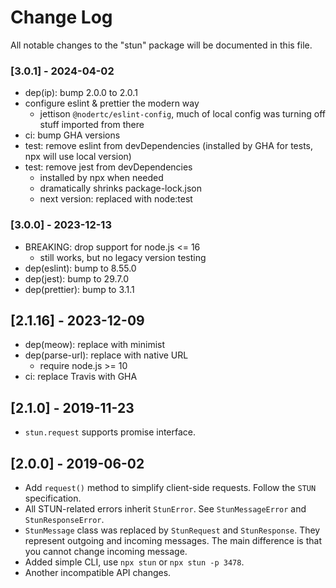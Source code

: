 # Change Log

All notable changes to the "stun" package will be documented in this file.

### [3.0.1] - 2024-04-02

- dep(ip): bump 2.0.0 to 2.0.1
- configure eslint & prettier the modern way
  - jettison `@nodertc/eslint-config`, much of local config was turning off stuff imported from there
- ci: bump GHA versions
- test: remove eslint from devDependencies (installed by GHA for tests, npx will use local version)
- test: remove jest from devDependencies
  - installed by npx when needed
  - dramatically shrinks package-lock.json
  - next version: replaced with node:test

### [3.0.0] - 2023-12-13

- BREAKING: drop support for node.js <= 16
    - still works, but no legacy version testing
- dep(eslint): bump to 8.55.0
- dep(jest): bump to 29.7.0
- dep(prettier): bump to 3.1.1


## [2.1.16] - 2023-12-09

- dep(meow): replace with minimist
- dep(parse-url): replace with native URL
    - require node.js >= 10
- ci: replace Travis with GHA


## [2.1.0] - 2019-11-23

- `stun.request` supports promise interface.


## [2.0.0] - 2019-06-02

- Add `request()` method to simplify client-side requests. Follow the `STUN` specification.
- All STUN-related errors inherit `StunError`. See `StunMessageError` and `StunResponseError`.
- `StunMessage` class was replaced by `StunRequest` and `StunResponse`. They represent outgoing and incoming messages. The main difference is that you cannot change incoming message.
- Added simple CLI, use `npx stun` or `npx stun -p 3478`.
- Another incompatible API changes.
